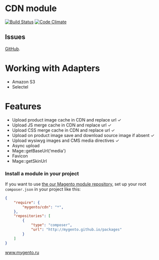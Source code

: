 CDN module
==========
[![Build Status](https://travis-ci.org/mygento/cdn.svg?branch=master)](https://travis-ci.org/mygento/cdn) [![Code Climate](https://codeclimate.com/github/mygento/cdn/badges/gpa.svg)](https://codeclimate.com/github/mygento/cdn)

Issues
-------
[GitHub](https://github.com/mygento/cdn/issues).

Working with Adapters
========
- Amazon S3
- Selectel



Features
========
- Upload product image cache in CDN and replace url ✓
- Upload JS merge cache in CDN and replace url ✓
- Upload CSS merge cache in CDN and replace url ✓
- Upload on product image save and download source image if absent ✓
- Upload wysiwyg images and CMS media directives ✓
- Async upload
- Mage::getBaseUrl('media') 
- Favicon
- Mage::getSkinUrl


### Install a module in your project
If you want to use [the our Magento module repository](http://mygento.github.io/packages),
set up your root ```composer.json``` in your project like this:

```json
{
    "require": {
        "mygento/cdn": "*",
    },
    "repositories": [
        {
            "type": "composer",
            "url": "http://mygento.github.io/packages"
        }
    ]
}
```

www.mygento.ru
